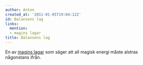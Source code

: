 ```yaml
---
author: Anton
created_at: '2011-01-05T19:04:12Z'
id: Balansens lag
links:
  mention:
  - magins lagar
title: Balansens lag
---
```


En av [magins lagar] som säger att all magisk energi måste alstras någonstans ifrån.

  [magins lagar]: magins_lagar
